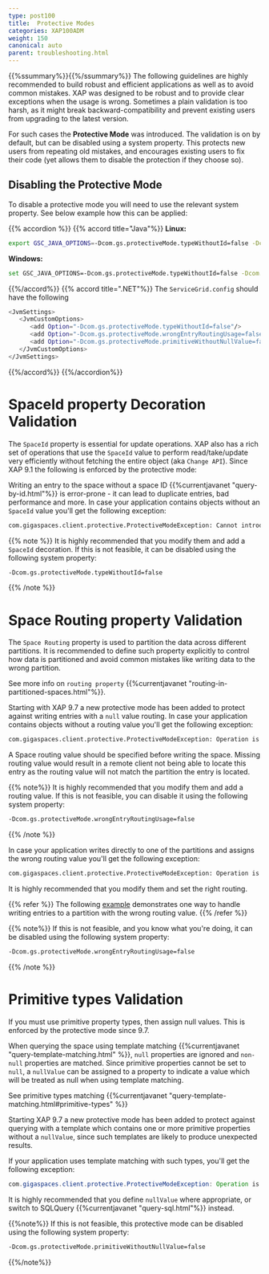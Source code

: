 ```yaml
---
type: post100
title:  Protective Modes
categories: XAP100ADM
weight: 150
canonical: auto
parent: troubleshooting.html
---
```


{{%ssummary%}}{{%/ssummary%}}
The following guidelines are highly recommended to build robust and efficient applications as well as to avoid common mistakes. XAP was designed to be robust and to provide clear exceptions when the usage is wrong. Sometimes a plain validation is too harsh, as it might break backward-compatibility and prevent existing users from upgrading to the latest version. 

For such cases the **Protective Mode** was introduced. The validation is on by default, but can be disabled using a system property. This protects new users from repeating old mistakes, and encourages existing users to fix their code (yet allows them to disable the protection if they choose so).

## Disabling the Protective Mode
To disable a protective mode you will need to use the relevant system property. See below example how this can be applied:

{{% accordion  %}}
{{% accord title="Java"%}}
**Linux:**

```bash
export GSC_JAVA_OPTIONS=-Dcom.gs.protectiveMode.typeWithoutId=false -Dcom.gs.protectiveMode.wrongEntryRoutingUsage=false -Dcom.gs.protectiveMode.primitiveWithoutNullValue=false
```

**Windows:**

```bash
set GSC_JAVA_OPTIONS=-Dcom.gs.protectiveMode.typeWithoutId=false -Dcom.gs.protectiveMode.wrongEntryRoutingUsage=false -Dcom.gs.protectiveMode.primitiveWithoutNullValue=false
```
{{%/accord%}}
{{% accord title=".NET"%}}
The `ServiceGrid.config` should have the following

```bash
<JvmSettings>
   <JvmCustomOptions>
      <add Option="-Dcom.gs.protectiveMode.typeWithoutId=false"/>
      <add Option="-Dcom.gs.protectiveMode.wrongEntryRoutingUsage=false"/>
      <add Option="-Dcom.gs.protectiveMode.primitiveWithoutNullValue=false"/>
   </JvmCustomOptions>
</JvmSettings>
```
{{%/accord%}}
{{%/accordion%}}

# SpaceId property Decoration Validation

The `SpaceId` property is essential for update operations. XAP also has a rich set of operations that use the `SpaceId` value to perform read/take/update very efficiently without fetching the entire object (aka `Change API`).  Since XAP 9.1 the following is enforced by the protective mode:

Writing an entry to the space without a space ID {{%currentjavanet "query-by-id.html"%}} is error-prone - it can lead to duplicate entries, bad performance and more. In case your application contains objects without an `SpaceId` value you'll get the following exception:


```bash
com.gigaspaces.client.protective.ProtectiveModeException: Cannot introduce a type named 'MyClass' without an id property defined...
```

{{% note %}}
It is highly recommended that you modify them and add a `SpaceId` decoration. If this is not feasible, it can be disabled using the following system property:

```bash
-Dcom.gs.protectiveMode.typeWithoutId=false
```
{{% /note %}}


# Space Routing property Validation

The `Space Routing` property is used to partition the data across different partitions. It is recommended to define such property explicitly to control how data is partitioned and avoid common mistakes like writing data to the wrong partition.

See more info on `routing property` {{%currentjavanet "routing-in-partitioned-spaces.html"%}}.

Starting with XAP 9.7 a new protective mode has been added to protect against writing entries with a `null` value routing. In case your application contains objects without a routing value you'll get the following exception:


```bash
com.gigaspaces.client.protective.ProtectiveModeException: Operation is rejected - no routing value provided when writing an entry of type `MyClass` in a partitioned space.
```

A Space routing value should be specified before writing the space. Missing routing value would result in a remote client not being able to locate this entry as the routing value will not match the partition the entry is located.

{{% note%}}
It is highly recommended that you modify them and add a routing value. If this is not feasible, you can disable it using the following system property:

```bash
-Dcom.gs.protectiveMode.wrongEntryRoutingUsage=false
```
{{% /note %}}

In case your application writes directly to one of the partitions and assigns the wrong routing value you'll get the following exception:


```bash
com.gigaspaces.client.protective.ProtectiveModeException: Operation is rejected - the routing value in the written entry of type 'MyClass' does not match this space partition id. The value within the entry's routing property named 'symbol' is 100 which matches partition id 1 while current partition id is 2...
```

It is highly recommended that you modify them and set the right routing.

{{% refer %}}
The following [example](/sbp/storing-partition-information.html) demonstrates one way to handle writing entries to a partition with the wrong routing value.
{{% /refer %}}          

{{% note%}}
If this is not feasible, and you know what you're doing, it can be disabled using the following system property: 

```bash
-Dcom.gs.protectiveMode.wrongEntryRoutingUsage=false
```
{{% /note %}}


# Primitive types Validation

If you must use primitive property types, then assign null values. This is enforced by the protective mode since 9.7.

When querying the space using template matching {{%currentjavanet "query-template-matching.html" %}}, `null` properties are ignored and `non-null` properties are matched. Since primitive properties cannot be set to `null`, a `nullValue` can be assigned to a property to indicate a value which will be treated as null when using template matching.

See primitive types matching {{%currentjavanet "query-template-matching.html#primitive-types" %}}

Starting XAP 9.7 a new protective mode has been added to protect against querying with a template which contains one or more primitive properties without a `nullValue`, since such templates are likely to produce unexpected results. 

If your application uses template matching with such types, you'll get the following exception:


```java
com.gigaspaces.client.protective.ProtectiveModeException: Operation is rejected - template matching on type MyClass is illegal because it has primitive properties without null value: id (int)...
```


It is highly recommended that you define `nullValue` where appropriate, or switch to SQLQuery {{%currentjavanet "query-sql.html"%}} instead.

{{%note%}}
If this is not feasible, this protective mode can be disabled using the following system property: 

```bash
-Dcom.gs.protectiveMode.primitiveWithoutNullValue=false
```
{{%/note%}}


